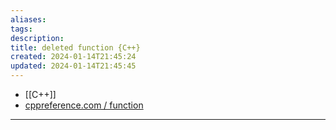 ```yaml
---
aliases: 
tags: 
description:
title: deleted function {C++}
created: 2024-01-14T21:45:24
updated: 2024-01-14T21:45:45
---
```

- [[C++]]
- [cppreference.com / function](https://en.cppreference.com/w/cpp/language/function#Deleted_functions)
---
